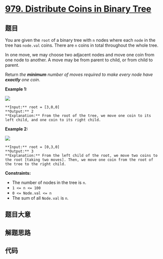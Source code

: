 # [979. Distribute Coins in Binary Tree](https://leetcode.com/problems/distribute-coins-in-binary-tree)

## 题目

You are given the `root` of a binary tree with `n` nodes where each `node` in
the tree has `node.val` coins. There are `n` coins in total throughout the
whole tree.

In one move, we may choose two adjacent nodes and move one coin from one node
to another. A move may be from parent to child, or from child to parent.

Return _the **minimum** number of moves required to make every node have
**exactly** one coin_.



**Example 1:**

![](https://assets.leetcode.com/uploads/2019/01/18/tree1.png)

    
    
    **Input:** root = [3,0,0]
    **Output:** 2
    **Explanation:** From the root of the tree, we move one coin to its left child, and one coin to its right child.
    

**Example 2:**

![](https://assets.leetcode.com/uploads/2019/01/18/tree2.png)

    
    
    **Input:** root = [0,3,0]
    **Output:** 3
    **Explanation:** From the left child of the root, we move two coins to the root [taking two moves]. Then, we move one coin from the root of the tree to the right child.
    



**Constraints:**

  * The number of nodes in the tree is `n`.
  * `1 <= n <= 100`
  * `0 <= Node.val <= n`
  * The sum of all `Node.val` is `n`.


## 题目大意

## 解题思路

## 代码

```javascript

```
